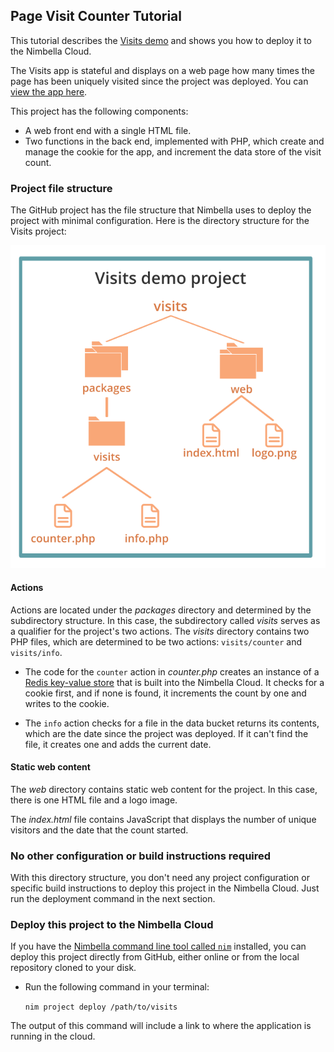 ## Page Visit Counter Tutorial

This tutorial describes the [Visits demo](https://github.com/nimbella/demo-projects/tree/master/visits) and shows you how to deploy it to the Nimbella Cloud.

The Visits app is stateful and displays on a web page how many times the page has been uniquely visited since the project was deployed. You can [view the app here](LINK).

This project has the following components:

- A web front end with a single HTML file.
- Two functions in the back end, implemented with PHP, which create and manage the cookie for the app, and increment the data store of the visit count.

### Project file structure

The GitHub project has the file structure that Nimbella uses to deploy the project with minimal configuration. Here is the directory structure for the Visits project:

![](assets/visitstutorial-cc3f0c43.svg)

#### Actions

Actions are located under the _packages_ directory and determined by the subdirectory structure. In this case, the subdirectory called _visits_ serves as a qualifier for the project's two actions. The _visits_ directory contains two PHP files, which are determined to be two actions: `visits/counter` and `visits/info`.

- The code for the `counter` action in _counter.php_ creates an instance of a [Redis key-value store](https://redis.io) that is built into the Nimbella Cloud. It checks for a cookie first, and if none is found, it increments the count by one and writes to the cookie.

- The `info` action checks for a file in the data bucket returns its contents, which are the date since the project was deployed. If it can't find the file, it creates one and adds the current date.

#### Static web content

The _web_ directory contains  static web content for the project. In this case, there is one HTML file and a logo image.

The _index.html_ file contains JavaScript that displays the number of unique visitors and the date that the count started.

### No other configuration or build instructions required

With this directory structure, you don't need any project  configuration or specific build instructions to deploy this project in the Nimbella Cloud. Just run the deployment command in the next section.


### Deploy this project to the Nimbella Cloud

If you have the [Nimbella command line tool called `nim`](https://nimbella.io/downloads/nim/nim.html#install-the-nimbella-command-line-tool-nim) installed, you can deploy this project directly from GitHub, either online or from the local repository  cloned to your  disk.

- Run the following command in your terminal:

   `nim project deploy /path/to/visits`

The output of this command will include a link to where the application is running in the cloud.
